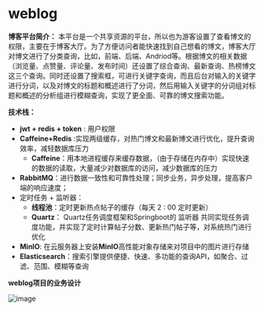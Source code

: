 # weblog
**博客平台简介：**
本平台是一个共享资源的平台，所以也为游客设置了查看博文的权限，主要在于博客大厅。为了方便访问者能快速找到自己想看的博文，博客大厅对博文进行了分类查询，比如，前端、后端、Andriod等。根据博文的相关数据（浏览量、点赞量、评论量、发布时间）还设置了综合查询、最新查询、热榜博文这三个查询。同时还设置了搜索框，可进行关键字查询，而且后台对输入的关键字进行分词，以及对博文的标题和概述进行了分词，然后用输入关键字的分词组对标题和概述的分析组进行模糊查询，实现了更全面、可靠的博文搜索功能。

**技术栈：**
- **jwt + redis + token** : 用户权限 
- **Caffeine+Redis** :实现两级缓存，对热门博文和最新博文进行优化，提升查询效率，减轻数据库压力
  - **Caffeine**：用本地进程缓存来缓存数据，（由于存储在内存中）实现快速的数据的读取，大量减少对数据库的访问，减少数据库的压力
- **RabbitMQ**：进行数据一致性和可靠性处理；同步业务，异步处理，提高客户端的响应速度；
- 定时任务 + 监听器：
  - **线程池**：定时更新热点帖子的缓存（每天 2 : 00 定时更新）
  - **Quartz**： Quartz任务调度框架和Springboot的 监听器 共同实现任务调度功能，并实现了定时计算帖子分数、更新热门帖子等，对系统热门进行优化
- **MinIO**: 在云服务器上安装**MinIO**高性能对象存储来对项目中的图片进行存储
- **Elasticsearch**：搜索引擎提供便捷、快速、多功能的查询API，如聚合、过滤、范围、模糊等查询


**weblog项目的业务设计**

![image](https://user-images.githubusercontent.com/105648852/212812633-9f9f759c-b45d-495a-9bbc-38bbcedd84da.png)
